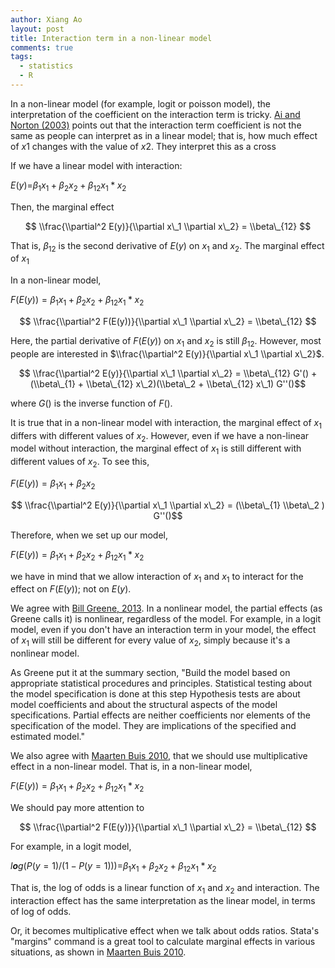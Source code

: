 ```yaml
---
author: Xiang Ao
layout: post
title: Interaction term in a non-linear model
comments: true
tags:
  - statistics
  - R
---
```


In a non-linear model (for example, logit or poisson model), the
interpretation of the coefficient on the interaction term is tricky. [Ai
and Norton
(2003)](https://pdfs.semanticscholar.org/6285/8e64d9a337504d72cb862c4cc1e7fd27a7a0.pdf)
points out that the interaction term coefficient is not the same as
people can interpret as in a linear model; that is, how much effect of
*x*1 changes with the value of *x*2. They interpret this as a cross

If we have a linear model with interaction:

*E*(*y*)=*β*<sub>1</sub>*x*<sub>1</sub> + *β*<sub>2</sub>*x*<sub>2</sub> + *β*<sub>12</sub>*x*<sub>1</sub> \* *x*<sub>2</sub>

Then, the marginal effect

$$ \\frac{\\partial^2 E(y)}{\\partial x\_1 \\partial x\_2} = \\beta\_{12} $$

That is, *β*<sub>12</sub> is the second derivative of *E*(*y*) on
*x*<sub>1</sub> and *x*<sub>2</sub>. The marginal effect of
*x*<sub>1</sub>

In a non-linear model,

*F*(*E*(*y*)) = *β*<sub>1</sub>*x*<sub>1</sub> + *β*<sub>2</sub>*x*<sub>2</sub> + *β*<sub>12</sub>*x*<sub>1</sub> \* *x*<sub>2</sub>

$$ \\frac{\\partial^2 F(E(y))}{\\partial x\_1 \\partial x\_2} = \\beta\_{12} $$

Here, the partial derivative of *F*(*E*(*y*)) on *x*<sub>1</sub> and
*x*<sub>2</sub> is still *β*<sub>12</sub>. However, most people are
interested in $\\frac{\\partial^2 E(y)}{\\partial x\_1 \\partial x\_2}$.

$$ \\frac{\\partial^2 E(y)}{\\partial x\_1 \\partial x\_2} = \\beta\_{12} G'() + (\\beta\_{1} + \\beta\_{12} x\_2)(\\beta\_2 + \\beta\_{12} x\_1) G''()$$

where *G*() is the inverse function of *F*().

It is true that in a non-linear model with interaction, the marginal
effect of *x*<sub>1</sub> differs with different values of
*x*<sub>2</sub>. However, even if we have a non-linear model without
interaction, the marginal effect of *x*<sub>1</sub> is still different
with different values of *x*<sub>2</sub>. To see this,

*F*(*E*(*y*)) = *β*<sub>1</sub>*x*<sub>1</sub> + *β*<sub>2</sub>*x*<sub>2</sub>

$$ \\frac{\\partial^2 E(y)}{\\partial x\_1 \\partial x\_2} =  (\\beta\_{1} \\beta\_2 ) G''()$$

Therefore, when we set up our model,

*F*(*E*(*y*)) = *β*<sub>1</sub>*x*<sub>1</sub> + *β*<sub>2</sub>*x*<sub>2</sub> + *β*<sub>12</sub>*x*<sub>1</sub> \* *x*<sub>2</sub>

we have in mind that we allow interaction of *x*<sub>1</sub> and
*x*<sub>1</sub> to interact for the effect on *F*(*E*(*y*)); not on
*E*(*y*).

We agree with [Bill Greene,
2013](http://people.stern.nyu.edu/wgreene/Lugano2013/Greene-InteractionTerms.pdf).
In a nonlinear model, the partial effects (as Greene calls it) is
nonlinear, regardless of the model. For example, in a logit model, even
if you don't have an interaction term in your model, the effect of
*x*<sub>1</sub> will still be different for every value of
*x*<sub>2</sub>, simply because it's a nonlinear model.

As Greene put it at the summary section, "Build the model based on
appropriate statistical procedures and principles. Statistical testing
about the model specification is done at this step Hypothesis tests are
about model coefficients and about the structural aspects of the model
specifications. Partial effects are neither coefficients nor elements of
the specification of the model. They are implications of the specified
and estimated model."

We also agree with [Maarten Buis
2010](http://www.stata-journal.com/sjpdf.html?articlenum=st0194), that
we should use multiplicative effect in a non-linear model. That is, in a
non-linear model,

*F*(*E*(*y*)) = *β*<sub>1</sub>*x*<sub>1</sub> + *β*<sub>2</sub>*x*<sub>2</sub> + *β*<sub>12</sub>*x*<sub>1</sub> \* *x*<sub>2</sub>

We should pay more attention to

$$ \\frac{\\partial^2 F(E(y))}{\\partial x\_1 \\partial x\_2} = \\beta\_{12} $$

For example, in a logit model,

*l**o**g*(*P*(*y* = 1)/(1 − *P*(*y* = 1)))=*β*<sub>1</sub>*x*<sub>1</sub> + *β*<sub>2</sub>*x*<sub>2</sub> + *β*<sub>12</sub>*x*<sub>1</sub> \* *x*<sub>2</sub>

That is, the log of odds is a linear function of *x*<sub>1</sub> and
*x*<sub>2</sub> and interaction. The interaction effect has the same
interpretation as the linear model, in terms of log of odds.

Or, it becomes multiplicative effect when we talk about odds ratios.
Stata's "margins" command is a great tool to calculate marginal effects
in various situations, as shown in [Maarten Buis
2010](http://www.stata-journal.com/sjpdf.html?articlenum=st0194).
